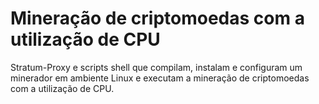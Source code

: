 # Mineração de criptomoedas com a utilização de CPU
Stratum-Proxy e scripts shell que compilam, instalam e configuram um minerador em ambiente Linux e executam a mineração de criptomoedas com a utilização de CPU.
